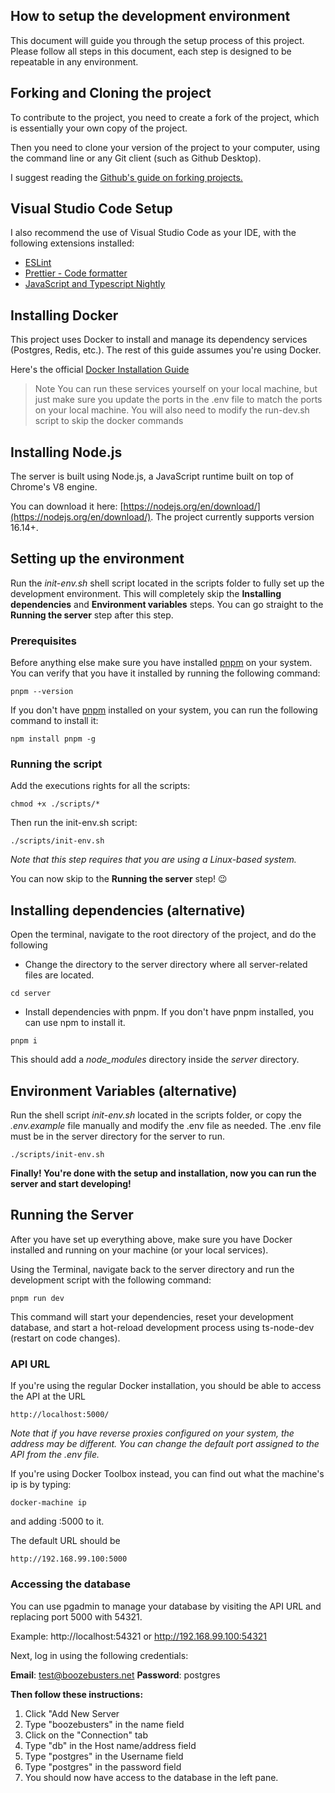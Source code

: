 ## How to setup the development environment

This document will guide you through the setup process of this project. Please follow all steps in this document, each step is designed to be repeatable in any environment.

## Forking and Cloning the project

To contribute to the project, you need to create a fork of the project, which is essentially your own copy of the project.

Then you need to clone your version of the project to your computer, using the command line or any Git client (such as Github Desktop).

I suggest reading the [Github's guide on forking projects.](https://guides.github.com/activities/forking/)

## Visual Studio Code Setup

I also recommend the use of Visual Studio Code as your IDE, with the following extensions installed:

- [ESLint](https://marketplace.visualstudio.com/items?itemName=dbaeumer.vscode-eslint)
- [Prettier - Code formatter](https://marketplace.visualstudio.com/items?itemName=esbenp.prettier-vscode)
- [JavaScript and Typescript Nightly](https://marketplace.visualstudio.com/items?itemName=ms-vscode.vscode-typescript-next)

## Installing Docker

This project uses Docker to install and manage its dependency services (Postgres, Redis, etc.). The rest of this guide assumes you're using Docker.

Here's the official [Docker Installation Guide](https://docs.docker.com/get-docker/)

> Note You can run these services yourself on your local machine, but just make sure you update the ports in the .env file to match the ports on your local machine. You will also need to modify the run-dev.sh script to skip the docker commands

## Installing Node.js

The server is built using Node.js, a JavaScript runtime built on top of Chrome's V8 engine.

You can download it here: [https://nodejs.org/en/download/](https://nodejs.org/en/download/). The project currently supports version 16.14+.

## Setting up the environment

Run the _init-env.sh_ shell script located in the scripts folder to fully set up the development environment. This will completely skip the **Installing dependencies** and **Environment variables** steps. You can go straight to the **Running the server** step after this step.

### Prerequisites

Before anything else make sure you have installed [pnpm](https://www.npmjs.com/package/pnpm) on your system. You can verify that you have it installed by running the following command:

```
pnpm --version
```

If you don't have [pnpm](https://www.npmjs.com/package/pnpm) installed on your system, you can run the following command to install it:

```
npm install pnpm -g
```

### Running the script

Add the executions rights for all the scripts:

```
chmod +x ./scripts/*
```

Then run the init-env.sh script:

```
./scripts/init-env.sh
```

_Note that this step requires that you are using a Linux-based system._

You can now skip to the **Running the server** step! 😉

## Installing dependencies (alternative)

Open the terminal, navigate to the root directory of the project, and do the following

- Change the directory to the server directory where all server-related files are located.

```
cd server
```

- Install dependencies with pnpm. If you don't have pnpm installed, you can use npm to install it.

```
pnpm i
```

This should add a _node_modules_ directory inside the _server_ directory.

## Environment Variables (alternative)

Run the shell script _init-env.sh_ located in the scripts folder, or copy the _.env.example_ file manually and modify the .env file as needed. The .env file must be in the server directory for the server to run.

```
./scripts/init-env.sh
```

**Finally! You're done with the setup and installation, now you can run the server and start developing!**

## Running the Server

After you have set up everything above, make sure you have Docker installed and running on your machine (or your local services).

Using the Terminal, navigate back to the server directory and run the development script with the following command:

```
pnpm run dev
```

This command will start your dependencies, reset your development database, and start a hot-reload development process using ts-node-dev (restart on code changes).

### API URL

If you're using the regular Docker installation, you should be able to access the API at the URL

```
http://localhost:5000/
```

_Note that if you have reverse proxies configured on your system, the address may be different. You can change the default port assigned to the API from the .env file._

If you're using Docker Toolbox instead, you can find out what the machine's ip is by typing:

```
docker-machine ip
```

and adding :5000 to it.

The default URL should be

```
http://192.168.99.100:5000
```

### Accessing the database

You can use pgadmin to manage your database by visiting the API URL and replacing port 5000 with 54321.

Example: http://localhost:54321 or http://192.168.99.100:54321

Next, log in using the following credentials:

**Email**: test@boozebusters.net
**Password**: postgres

**Then follow these instructions:**

1.  Click "Add New Server
2.  Type "boozebusters" in the name field
3.  Click on the "Connection" tab
4.  Type "db" in the Host name/address field
5.  Type "postgres" in the Username field
6.  Type "postgres" in the password field
7.  You should now have access to the database in the left pane.
